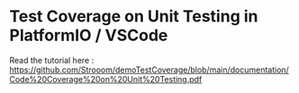 # Test Coverage on Unit Testing in PlatformIO / VSCode

Read the tutorial here : https://github.com/Strooom/demoTestCoverage/blob/main/documentation/Code%20Coverage%20on%20Unit%20Testing.pdf